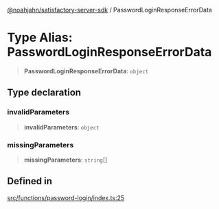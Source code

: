 [@noahjahn/satisfactory-server-sdk](../globals.md) / PasswordLoginResponseErrorData

# Type Alias: PasswordLoginResponseErrorData

> **PasswordLoginResponseErrorData**: `object`

## Type declaration

### invalidParameters

> **invalidParameters**: `object`

### missingParameters

> **missingParameters**: `string`[]

## Defined in

[src/functions/password-login/index.ts:25](https://github.com/noahjahn/satisfactory-server-sdk/blob/9fd9914d30250e417f9517f3074b4e24d1ca9dd5/src/functions/password-login/index.ts#L25)
